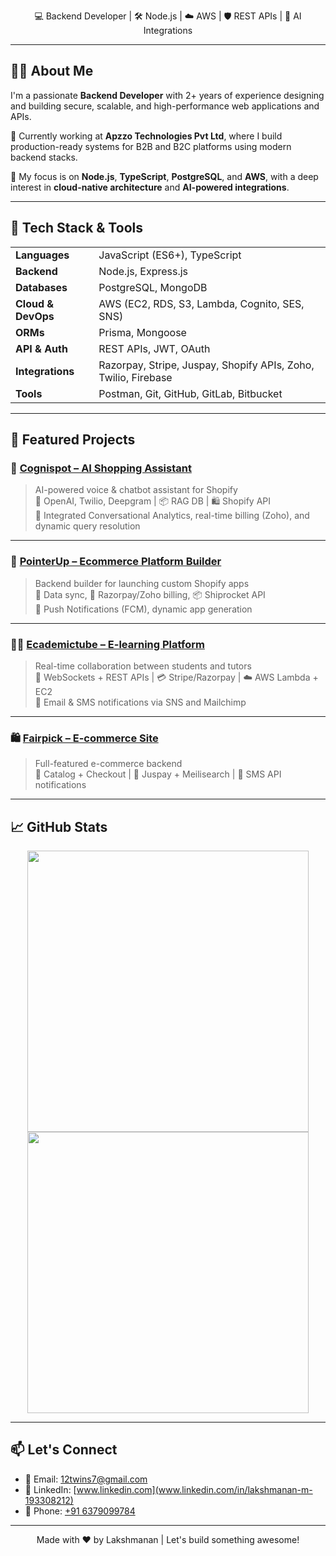 

<p align="center">
  💻 Backend Developer | 🛠 Node.js | ☁️ AWS | 🛡 REST APIs | 🧠 AI Integrations  
</p>

---

## 👨‍💻 About Me

I'm a passionate **Backend Developer** with 2+ years of experience designing and building secure, scalable, and high-performance web applications and APIs.

🔧 Currently working at **Apzzo Technologies Pvt Ltd**, where I build production-ready systems for B2B and B2C platforms using modern backend stacks.

🚀 My focus is on **Node.js**, **TypeScript**, **PostgreSQL**, and **AWS**, with a deep interest in **cloud-native architecture** and **AI-powered integrations**.

---

## 🔨 Tech Stack & Tools

<table>
  <tr>
    <td><strong>Languages</strong></td>
    <td>JavaScript (ES6+), TypeScript</td>
  </tr>
  <tr>
    <td><strong>Backend</strong></td>
    <td>Node.js, Express.js</td>
  </tr>
  <tr>
    <td><strong>Databases</strong></td>
    <td>PostgreSQL, MongoDB</td>
  </tr>
  <tr>
    <td><strong>Cloud & DevOps</strong></td>
    <td>AWS (EC2, RDS, S3, Lambda, Cognito, SES, SNS)</td>
  </tr>
  <tr>
    <td><strong>ORMs</strong></td>
    <td>Prisma, Mongoose</td>
  </tr>
  <tr>
    <td><strong>API & Auth</strong></td>
    <td>REST APIs, JWT, OAuth</td>
  </tr>
  <tr>
    <td><strong>Integrations</strong></td>
    <td>Razorpay, Stripe, Juspay, Shopify APIs, Zoho, Twilio, Firebase</td>
  </tr>
  <tr>
    <td><strong>Tools</strong></td>
    <td>Postman, Git, GitHub, GitLab, Bitbucket</td>
  </tr>
</table>

---

## 📌 Featured Projects

### 🚀 [Cognispot – AI Shopping Assistant](https://cognispot.ai/)
> AI-powered voice & chatbot assistant for Shopify  
> 🧠 OpenAI, Twilio, Deepgram | 📦 RAG DB | 🛍️ Shopify API  
> 🧾 Integrated Conversational Analytics, real-time billing (Zoho), and dynamic query resolution

---

### 🛒 [PointerUp – Ecommerce Platform Builder](https://pointerup.com/)
> Backend builder for launching custom Shopify apps  
> 🔁 Data sync, 🔐 Razorpay/Zoho billing, 📦 Shiprocket API  
> 🔔 Push Notifications (FCM), dynamic app generation

---

### 🧑‍🏫 [Ecademictube – E-learning Platform](https://www.ecademictube.com/)
> Real-time collaboration between students and tutors  
> 💬 WebSockets + REST APIs | 💳 Stripe/Razorpay | ☁️ AWS Lambda + EC2  
> 📧 Email & SMS notifications via SNS and Mailchimp

---

### 🛍️ [Fairpick – E-commerce Site](http://fairpick.com)
> Full-featured e-commerce backend  
> 🛒 Catalog + Checkout | 📡 Juspay + Meilisearch | 📲 SMS API notifications

---

## 📈 GitHub Stats

<p align="center">
  <img src="https://github-readme-stats.vercel.app/api?username=lakshmanan12-07&show_icons=true&theme=tokyonight" width="450" />
  <img src="https://github-readme-streak-stats.herokuapp.com/?user=lakshmanan12-07&theme=tokyonight" width="450" />
</p>

---

## 📫 Let's Connect

- 📧 Email: [12twins7@gmail.com](mailto:12twins7@gmail.com)  
- 💼 LinkedIn: [www.linkedin.com](www.linkedin.com/in/lakshmanan-m-193308212)
- 📱 Phone: [+91 6379099784](tel:+916379099784)

---

<p align="center">
  Made with ❤️ by Lakshmanan | Let's build something awesome!
</p>
